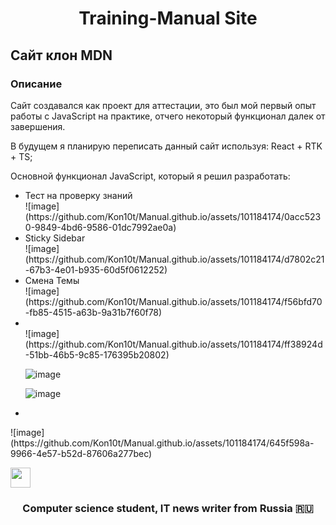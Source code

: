<h1 align="center">Training-Manual Site</h1>
<h2>Сайт клон MDN</h2>
<h3>Описание</h3>
<p>Сайт создавался как проект для аттестации, это был мой первый опыт работы с JavaScript на практике, отчего некоторый функционал далек от завершения.</p>
<p>В будущем я планирую переписать данный сайт используя: React + RTK + TS;
<p>Основной функционал JavaScript, который я решил разработать:</p>
<ul>
<li>Тест на проверку знаний</li>
![image](https://github.com/Kon10t/Manual.github.io/assets/101184174/0acc5230-9849-4bd6-9586-01dc7992ae0a)
<li>Sticky Sidebar</li>
![image](https://github.com/Kon10t/Manual.github.io/assets/101184174/d7802c21-67b3-4e01-b935-60d5f0612252)
<li>Смена Темы</li>
![image](https://github.com/Kon10t/Manual.github.io/assets/101184174/f56bfd70-fb85-4515-a63b-9a31b7f60f78)
<li></li>
![image](https://github.com/Kon10t/Manual.github.io/assets/101184174/ff38924d-51bb-46b5-9c85-176395b20802)

![image](https://github.com/Kon10t/Manual.github.io/assets/101184174/1e7852e5-9091-46fb-9e67-b74352e36ed6)

![image](https://github.com/Kon10t/Manual.github.io/assets/101184174/e94910d8-4fca-4016-9077-981ca4da1d54)

<li></li>
</ul>
![image](https://github.com/Kon10t/Manual.github.io/assets/101184174/645f598a-9966-4e57-b52d-87606a277bec)

<img src="https://github.com/blackcater/blackcater/raw/main/images/Hi.gif" height="32"/></h1>
<h3 align="center">Computer science student, IT news writer from Russia 🇷🇺</h3>
